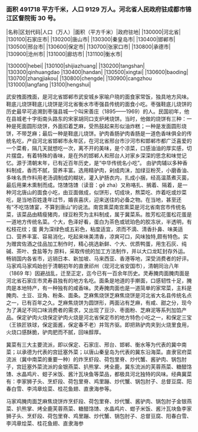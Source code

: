 <!--
 * @Author: vigne 1186963387@qq.com
 * @Date: 2022-09-27 12:01:22
 * @LastEditors: Please set LastEditors
 * @LastEditTime: 2023-10-20 17:37:09
 * @FilePath: /cooking-menu/src/views/asia/eastAsia/china/mockData/hebeiProvince/readme.md
 * @Description: 这是默认设置,请设置`customMade`, 打开koroFileHeader查看配置 进行设置: https://github.com/OBKoro1/koro1FileHeader/wiki/%E9%85%8D%E7%BD%AE
-->

### 面积 491718 平方千米，人口 9129 万人。河北省人民政府驻成都市锦江区督院街 30 号。

<!-- ||||| -->

|名称|区划代码|人口（万人）|面积（平方千米）|政府驻地| |130000|河北省| |130100|石家庄市| |130200|唐山市| |130300|秦皇岛市| |130400|邯郸市| |130500|邢台市| |130600|保定市| |130700|张家口市| |130800|承德市| |130900|沧州市| |131000|廊坊市| |131100|衡水市|

|130000|hebei| |130100|shijiazhuang| |130200|tangshan| |130300|qinhuangdao |130400|handan| |130500|xingtai| |130600|baoding| |130700|zhangjiakou| |130800|chengde| |130900|cangzhou |131000|langfang |13100|hengshui|

武安拽面拽面，是河北省邯郸市武安城乡家喻户晓的面食家常饭，独具地方风味。鞋底儿烧饼鞋底儿烧饼是河北省衡水市枣强县传统的面食小吃。枣强鞋底儿烧饼的历史最早可追溯到枣强县城一个叫宋善庄（1895——1969）的人。民国初年，他在县城老十字街南头路东的宋家胡同口支炉烤烧饼。当时，他做的烧饼有三种：一种是死面圆形烧饼，外面扣着芝麻，受热鼓起来形似油炸糕；一种是发面圆形烧饼，不带芝麻；最后一种是鞋底儿烧饼。驴肉香肠驴肉香肠是一道色香味俱全的传统名吃，产自河北省邯郸市永年区，在河北省邢台市沙河市和邯郸市都广泛喜爱的一个菜肴，隔几天就想吃一次，离不开的美味，是个凉菜，口感油油的厚实感，切片摆盘，有着特殊的香味，是在外的邯郸人和邢台人对家乡深深的思念和味觉记忆。源于清朝末年，已有近百年历史，是“中华传统名小吃”。 由驴肉辅以多种香料制成，香而不腻，营养丰富。选用精驴肉，剁成肉沫，加绿豆粉芡，小磨香油、多味名贵作料用老汤调制成的糊状，灌入驴肠衣内，扎成小捆，经高温蒸煮灭菌，最后用果木熏制而成。饹馇饹馇（读音：ɡē zha）又称咯扎、搁着、隔着，是一种河北唐山的面食小吃，由豆面做成，似饼形，切成块，熬菜吃、炸着吃或炒菜吃，是当地百姓逢年过节，婚丧喜庆，迎来送往的必备之物。在当地，甚至还有“不吃饹馇宴，不算到唐山”的说法。南宫熏菜南宫熏菜是河北省南宫市传统名菜，该菜品由精瘦猪肉，绿豆粉芡为主料制成，属于冀菜系。胜芳松花蛋松花蛋是一道地方传统名菜。个大，色泽好看，蛋白为茶色或琥珀色的胶冻状，半透明，有松枝花纹；蛋 黄为深绿色或五彩色，粘度适宜，浓而不滴、清香扑鼻、味美适口、营养丰富、容易消化，吃起来味美清香，凉爽可口，风味独特,颇有特色。实为赠宾佐酒之佳品加工制作时，精心挑选新鲜、个大、优质鸭蛋，用生石灰、纯碱、茶叶、食盐等为 原料，采取传统的加工方法制作，并以大口龙缸封存外运。畅销国内各省市，远销日本、新加坡、马来西亚、香港等地，深受消费者的好评。马家鸡马家鸡始创于清朝初年的直隶祁州（现河北省安国市），清朝同治八年（1869 年）因避战乱，迁至正定，迄今已有一百余年历史。灵寿腌肉面腌肉面是河北省石家庄市灵寿县独有的地方名吃。面条是地道的手擀面，口感韧性十足，腌肉是本地特产，有一种独有的咸香味。灵寿腌肉面也是一道简单的家常菜，主料是腌肉、土豆、豆角、粉条、面条。芝麻焦烧饼芝麻焦烧饼是河北省大名县传统名点之一，已有百年之久。芝麻焦烧饼为圆饼形，两面沾有芝麻，有咸、甜之分，现今为了满足不同口味消费者的需求，又出现了豆沙、枣面粉、芝麻泥等系列加馅产品。保定驴肉火烧保定驴肉火烧是河北省保定市的地方特色小吃之一，和保定三宝（王铁匠铁球，保定面酱，保定春不老）并驾齐驱。即把熟驴肉夹到火烧里食用，火烧口感酥脆，驴肉肥而不腻，回味醇厚。

冀菜有三大主要流派，即以保定、石家庄、邢台、邯郸、衡水等为代表的冀中南菜；以承德为代表的宫廷塞外菜；以唐山秦皇岛为代表的冀东沿海菜。直隶官府菜流派（冀中南菜的重要一种）的炸烹虾段、荷包里脊、炒代蟹、酱驴肉、锅包肘子，宫廷塞外菜流派的金银燕菜、扒熊掌、烤全鹿，冀东流派的芙蓉燕菜、糖醋饹馇、水晶鸡片、蚶子米饭、酱汁瓦块鱼等菜品，都极具河北独特的风味。经典冀菜有：李家狮子头、烹虾段、荷包里脊、鸡里蹦、炒代蟹、锅包肘子、总督豆腐、阳春白雪、李鸿章烩菜、桂花鱼翅、直隶海参等。

马家鸡腌肉面芝麻焦烧饼炸烹虾段、荷包里脊、炒代蟹、酱驴肉、锅包肘子金银燕菜、扒熊掌、烤全鹿芙蓉燕菜、糖醋饹馇、水晶鸡片、蚶子米饭、酱汁瓦块鱼李家狮子头、烹虾段、荷包里脊、鸡里蹦、炒代蟹、锅包肘子、总督豆腐、阳春白雪、李鸿章烩菜、桂花鱼翅、直隶海参
